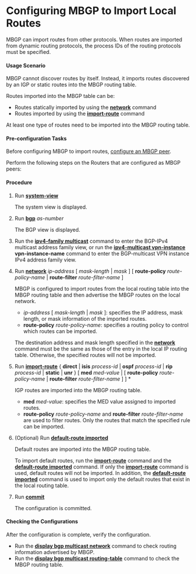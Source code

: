 Configuring MBGP to Import Local Routes
=======================================

MBGP can import routes from other protocols. When routes are imported from dynamic routing protocols, the process IDs of the routing protocols must be specified.

#### Usage Scenario

MBGP cannot discover routes by itself. Instead, it imports routes discovered by an IGP or static routes into the MBGP routing table.

Routes imported into the MBGP table can be:

* Routes statically imported by using the [**network**](cmdqueryname=network) command
* Routes imported by using the [**import-route**](cmdqueryname=import-route) command

At least one type of routes need to be imported into the MBGP routing table.

#### Pre-configuration Tasks

Before configuring MBGP to import routes, [configure an MBGP peer](dc_vrp_multicast_cfg_1003.html).

Perform the following steps on the Routers that are configured as MBGP peers:


#### Procedure

1. Run [**system-view**](cmdqueryname=system-view)
   
   
   
   The system view is displayed.
2. Run [**bgp**](cmdqueryname=bgp) *as-number*
   
   
   
   The BGP view is displayed.
3. Run the [**ipv4-family multicast**](cmdqueryname=ipv4-family+multicast) command to enter the BGP-IPv4 multicast address family view, or run the **[**ipv4-multicast vpn-instance**](cmdqueryname=ipv4-multicast+vpn-instance)** **vpn-instance-name** command to enter the BGP-multicast VPN instance IPv4 address family view.
4. Run [**network**](cmdqueryname=network) *ip-address* [ *mask-length* | *mask* ] [ **route-policy** *route-policy-name* | **route-filter** *route-filter-name* ]
   
   
   
   MBGP is configured to import routes from the local routing table into the MBGP routing table and then advertise the MBGP routes on the local network.
   
   
   
   * *ip-address* [ *mask-length* | *mask* ]: specifies the IP address, mask length, or mask information of the imported routes.
   * **route-policy** *route-policy-name*: specifies a routing policy to control which routes can be imported.
   
   The destination address and mask length specified in the [**network**](cmdqueryname=network) command must be the same as those of the entry in the local IP routing table. Otherwise, the specified routes will not be imported.
5. Run [**import-route**](cmdqueryname=import-route) { **direct** | **isis** *process-id* | **ospf** *process-id* | **rip** *process-id* | **static** | **unr** } [ **med** *med-value* | [ **route-policy** *route-policy-name* | **route-filter** *route-filter-name* ] ] \*
   
   
   
   IGP routes are imported into the MBGP routing table.
   
   
   
   * **med** *med-value*: specifies the MED value assigned to imported routes.
   * **route-policy** *route-policy-name* and **route-filter** *route-filter-name* are used to filter routes. Only the routes that match the specified rule can be imported.
6. (Optional) Run [**default-route imported**](cmdqueryname=default-route+imported)
   
   
   
   Default routes are imported into the MBGP routing table.
   
   
   
   To import default routes, run the [**import-route**](cmdqueryname=import-route) command and the [**default-route imported**](cmdqueryname=default-route+imported) command. If only the [**import-route**](cmdqueryname=import-route) command is used, default routes will not be imported. In addition, the [**default-route imported**](cmdqueryname=default-route+imported) command is used to import only the default routes that exist in the local routing table.
7. Run [**commit**](cmdqueryname=commit)
   
   
   
   The configuration is committed.

#### Checking the Configurations

After the configuration is complete, verify the configuration.

* Run the [**display bgp multicast network**](cmdqueryname=display+bgp+multicast+network) command to check routing information advertised by MBGP.
* Run the [**display bgp multicast routing-table**](cmdqueryname=display+bgp+multicast+routing-table) command to check the MBGP routing table.